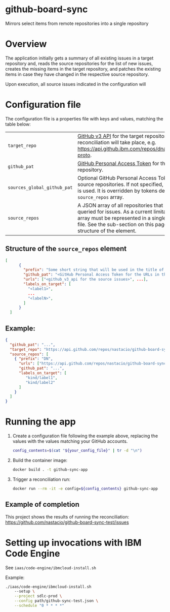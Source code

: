 # github-board-sync
Mirrors select items from remote repositories into a single repository

# Overview

The application initially gets a summary of all existing issues in a target repository and, reads the source repositories for the list of new issues, creates the missing items in the target repository, and patches the existing items in case they have changed in the respective source repository.

Upon execution, all source issues indicated in the configuration will 

# Configuration file

The configuration file is a properties file with keys and values, matching the table below:

| | |
|---|---|
| `target_repo` | [GitHub v3 API](https://developer.github.com/v3/) for the target repository where the reconciliation will take place, e.g. https://api.github.ibm.com/repos/dnastaci/oncsuite-proto. |
| `github_pat` | [GitHub Personal Access Token](https://github.com/settings/tokens) for the target repository. |
| `sources_global_github_pat` | Optional GitHub Personal Access Token for all source repositories. If not specified, then `github_pat` is used. It is overridden by tokens defined inside the `source_repos` array. |
| `source_repos`| A JSON array of all repositories that should be queried for issues. As a current limitation, the JSON array must be represented in a single-line inside the file. See the sub-section on this page for the structure of the element. |


## Structure of the `source_repos` element

```json
[
      { 
        "prefix": "Some short string that will be used in the title of the target issue",
        "github_pat": "<GitHub Personal Access Token for the URLs in the 'urls' element.>",
        "urls": ["<github_v3_api for the source issues>", ...],
        "labels_on_target": [
          "<label1>",
          ...
          "<labelN>",
        ]
      }
  ]
```


## Example:

```json
{ 
  "github_pat": "...",
  "target_repo": "https://api.github.com/repos/nastacio/github-board-sync-test",
  "source_repos": [ 
    { "prefix": "DN",
      "urls": ["https://api.github.com/repos/nastacio/github-board-sync/issues?assignee=nastacio&state=all"],
      "github_pat": "...",
      "labels_on_target": [
         "kind/label1",
         "kind/label2"
      ]
    }
  ]
}
```

# Running the app

1. Create a configuration file following the example above, replacing the values with the values matching your GitHub accounts.
    ```sh
    config_contents=$(cat "${your_config_file}" | tr -d "\n")
1. Build the container image:
    ```sh
    docker build . -t github-sync-app
    ```
1. Trigger a reconciliation run:
    ```sh
    docker run --rm -it -e config=${config_contents} github-sync-app
    ```

## Example of completion

This project shows the results of running the reconciliation:
https://github.com/nastacio/github-board-sync-test/issues


# Setting up invocations with IBM Code Engine

See `iaas/code-engine/ibmcloud-install.sh`

Example: 

```sh
./iaas/code-engine/ibmcloud-install.sh 
    --setup \
    --project sdlc-prod \
    --config path/github-sync-test.json \
    --schedule "0 * * * *"
```
